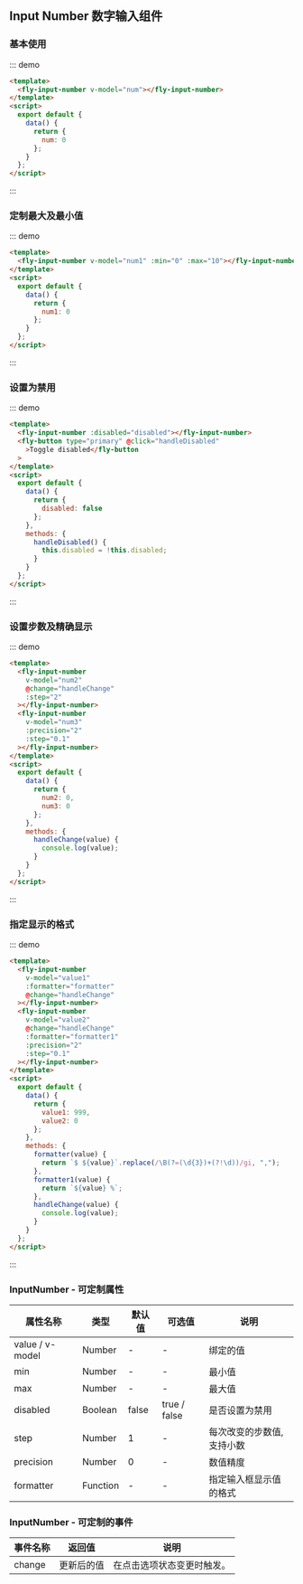 <script>
 module.exports =  {
        data(){
            return {
                num:1,
                num1:0,
                num2:0,
                num3:0,
                value1:999,
                value2:0,
                disabled:false
            }
        },
         methods:{
            handleDisabled(){
                this.disabled = !this.disabled
            },
            formatter(value){
                return `$ ${value}`.replace(/\B(?=(\d{3})+(?!\d))/ig,',')
            },
            formatter1(value){
                return `${value} %`
            },
            handleChange(value){
                console.log(value)
            }
        }
    }
</script>

## Input Number 数字输入组件

### 基本使用

::: demo

```html
<template>
  <fly-input-number v-model="num"></fly-input-number>
</template>
<script>
  export default {
    data() {
      return {
        num: 0
      };
    }
  };
</script>
```

:::

### 定制最大及最小值

::: demo

```html
<template>
  <fly-input-number v-model="num1" :min="0" :max="10"></fly-input-number>
</template>
<script>
  export default {
    data() {
      return {
        num1: 0
      };
    }
  };
</script>
```

:::

### 设置为禁用

::: demo

```html
<template>
  <fly-input-number :disabled="disabled"></fly-input-number>
  <fly-button type="primary" @click="handleDisabled"
    >Toggle disabled</fly-button
  >
</template>
<script>
  export default {
    data() {
      return {
        disabled: false
      };
    },
    methods: {
      handleDisabled() {
        this.disabled = !this.disabled;
      }
    }
  };
</script>
```

:::

### 设置步数及精确显示

::: demo

```html
<template>
  <fly-input-number
    v-model="num2"
    @change="handleChange"
    :step="2"
  ></fly-input-number>
  <fly-input-number
    v-model="num3"
    :precision="2"
    :step="0.1"
  ></fly-input-number>
</template>
<script>
  export default {
    data() {
      return {
        num2: 0,
        num3: 0
      };
    },
    methods: {
      handleChange(value) {
        console.log(value);
      }
    }
  };
</script>
```

:::

### 指定显示的格式

::: demo

```html
<template>
  <fly-input-number
    v-model="value1"
    :formatter="formatter"
    @change="handleChange"
  ></fly-input-number>
  <fly-input-number
    v-model="value2"
    @change="handleChange"
    :formatter="formatter1"
    :precision="2"
    :step="0.1"
  ></fly-input-number>
</template>
<script>
  export default {
    data() {
      return {
        value1: 999,
        value2: 0
      };
    },
    methods: {
      formatter(value) {
        return `$ ${value}`.replace(/\B(?=(\d{3})+(?!\d))/gi, ",");
      },
      formatter1(value) {
        return `${value} %`;
      },
      handleChange(value) {
        console.log(value);
      }
    }
  };
</script>
```

:::

### InputNumber - 可定制属性

| 属性名称        | 类型     | 默认值 | 可选值       | 说明                      |
| --------------- | -------- | ------ | ------------ | ------------------------- |
| value / v-model | Number   | -      | -            | 绑定的值                  |
| min             | Number   | -      | -            | 最小值                    |
| max             | Number   | -      | -            | 最大值                    |
| disabled        | Boolean  | false  | true / false | 是否设置为禁用            |
| step            | Number   | 1      | -            | 每次改变的步数值,支持小数 |
| precision       | Number   | 0      | -            | 数值精度                  |
| formatter       | Function | -      | -            | 指定输入框显示值的格式    |

### InputNumber - 可定制的事件

| 事件名称  | 返回值     | 说明                       |
| --------- | ---------- | -------------------------- |
| change | 更新后的值 | 在点击选项状态变更时触发。 |
